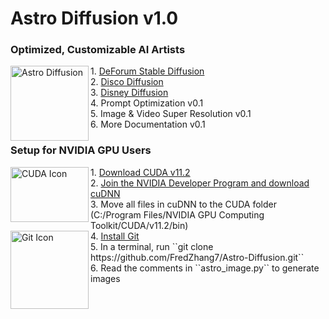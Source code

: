 # Astro Diffusion v1.0

### Optimized, Customizable AI Artists
<img align="left" width="125" height="120" src="https://cdn.discordapp.com/attachments/999941428052500632/1000242308177993748/vitchen2.png" alt="Astro Diffusion">
1. <a href="https://colab.research.google.com/github/deforum/stable-diffusion/blob/main/Deforum_Stable_Diffusion.ipynb" target="_blank" alt="Deforum SDF">DeForum Stable Diffusion</a>
<br>
2. <a href="https://colab.research.google.com/github/alembics/disco-diffusion/blob/main/Disco_Diffusion.ipynb" target="_blank" alt="Disco DF">Disco Diffusion</a>
<br>
3. <a href="https://huggingface.co/nitrosocke/mo-di-diffusion" target="_blank" alt="Disney DF">Disney Diffusion</a>
<br>
4. Prompt Optimization v0.1
<br>
5. Image & Video Super Resolution v0.1
<br>
6. More Documentation v0.1

### Setup for NVIDIA GPU Users
<img align="left" width="125" height="88" src="https://miro.medium.com/max/394/1*Z_vXwV0SPudOAdlZnoAkWA.png" alt="CUDA Icon">
1. <a href="https://developer.nvidia.com/cuda-downloads" target="_blank">Download CUDA v11.2</a>
<br>
2. <a href="https://developer.nvidia.com/rdp/cudnn-download" target="_blank">Join the NVIDIA Developer Program and download cuDNN</a>
<br>
3. Move all files in cuDNN to the CUDA folder (C:/Program Files/NVIDIA GPU Computing Toolkit/CUDA/v11.2/bin)
<br>
<img align="left" width="125" height="125" src="https://git-scm.com/images/logos/downloads/Git-Icon-1788C.png" alt="Git Icon">
4. <a href="https://git-scm.com/downloads" target="_blank">Install Git</a>
<br>
5. In a terminal, run ``git clone https://github.com/FredZhang7/Astro-Diffusion.git``
<br>
6. Read the comments in ``astro_image.py`` to generate images